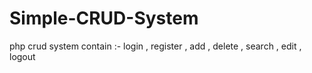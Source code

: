 # Simple-CRUD-System
php crud system contain :- login , register , add , delete , search , edit , logout 
